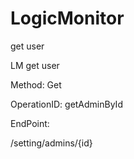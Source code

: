 #     LogicMonitor


get user

LM get user

Method: Get

OperationID: getAdminById

EndPoint:

/setting/admins/{id}
